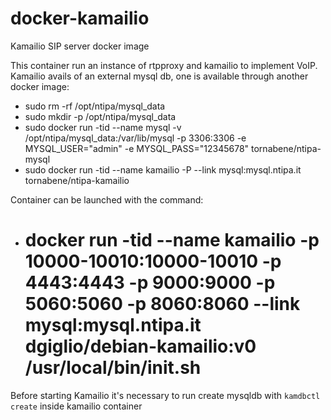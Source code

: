 # docker-kamailio
Kamailio SIP server docker image

This container run an instance of rtpproxy and kamailio to implement VoIP.
Kamailio avails of an external mysql db, one is available through another
docker image:

* sudo rm -rf /opt/ntipa/mysql_data
* sudo mkdir -p /opt/ntipa/mysql_data 
* sudo docker run -tid --name mysql -v /opt/ntipa/mysql_data:/var/lib/mysql -p 3306:3306 -e MYSQL_USER="admin" -e MYSQL_PASS="12345678" tornabene/ntipa-mysql
* sudo docker run -tid --name kamailio -P  --link mysql:mysql.ntipa.it tornabene/ntipa-kamailio

Container can be launched with the command:

* # docker run -tid --name kamailio -p 10000-10010:10000-10010 -p 4443:4443 -p 9000:9000 -p 5060:5060 -p 8060:8060 --link mysql:mysql.ntipa.it dgiglio/debian-kamailio:v0 /usr/local/bin/init.sh

Before starting Kamailio it's necessary to run 
create mysqldb with `kamdbctl create` inside kamailio container
